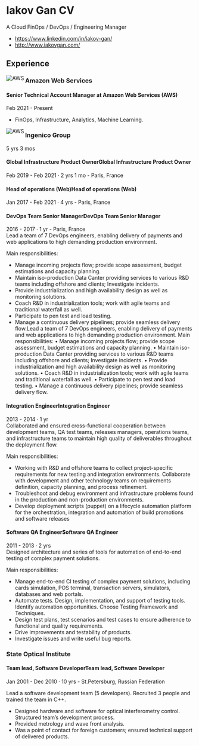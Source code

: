 # Iakov Gan CV
A Cloud FinOps / DevOps / Engineering Manager

* https://www.linkedin.com/in/iakov-gan/
* http://www.iakovgan.com/

## Experience

<img align="left" alt="AWS" src="https://github.com/igan/cv/assets/1929817/9a7443c2-953c-4f5a-a57f-ad8d608eefb0" />

### Amazon Web Services

#### Senior Technical Account Manager at Amazon Web Services (AWS) 
Feb 2021 - Present

* FinOps, Infrastructure, Analytics, Machine Learning.

<img align="left" alt="AWS" src="https://github.com/igan/cv/assets/1929817/49bbbf40-3f98-404d-855c-2628deea0e99" />

### Ingenico Group
5 yrs 3 mos

#### Global Infrastructure Product OwnerGlobal Infrastructure Product Owner
Feb 2019 - Feb 2021 · 2 yrs 1 mo - Paris, France  

####  Head of operations (Web)Head of operations (Web)
Jan 2017 - Feb 2021 · 4 yrs - Paris, France  

#### DevOps Team Senior ManagerDevOps Team Senior Manager
2016 - 2017 · 1 yr  - Paris, France  
Lead a team of 7 DevOps engineers, enabling delivery of payments and web applications to high demanding production environment. 

Main responsibilities: 
* Manage incoming projects flow; provide scope assessment, budget estimations and capacity planning.
* Maintain iso-production Data Canter providing services to various R&D teams including offshore and clients; Investigate incidents.
* Provide industrialization and high availability design as well as monitoring solutions.
* Coach R&D in industrialization tools; work with agile teams and traditional waterfall as well.
* Participate to pen test and load testing.
* Manage a continuous delivery pipelines; provide seamless delivery flow.Lead a team of 7 DevOps engineers, enabling delivery of payments and web applications to high demanding production environment. Main responsibilities: • Manage incoming projects flow; provide scope assessment, budget estimations and capacity planning. • Maintain iso-production Data Canter providing services to various R&D teams including offshore and clients; Investigate incidents. • Provide industrialization and high availability design as well as monitoring solutions. • Coach R&D in industrialization tools; work with agile teams and traditional waterfall as well. • Participate to pen test and load testing. • Manage a continuous delivery pipelines; provide seamless delivery flow. 

#### Integration EngineerIntegration Engineer
2013 - 2014 · 1 yr  
Collaborated and ensured cross-functional cooperation between development teams, QA test teams, releases managers, operations teams, and infrastructure teams to maintain high quality of deliverables throughout the deployment flow.

Main responsibilities: 
* Working with R&D and offshore teams to collect project-specific requirements for new testing and integration environments. Collaborate with development and other technology teams on requirements definition, capacity planning, and process refinement.
* Troubleshoot and debug environment and infrastructure problems found in the production and non-production environments.
* Develop deployment scripts (puppet) on a lifecycle automation platform for the orchestration, integration and automation of build promotions and software releases

#### Software QA EngineerSoftware QA Engineer
2011 - 2013 · 2 yrs  
Designed architecture and series of tools for automation of end-to-end testing of complex payment solutions. 

Main responsibilities:
* Manage end-to-end CI testing of complex payment solutions, including cards simulation, POS terminal, transaction servers, simulators, databases and web portals.
 * Automate tests. Design, implementation, and support of testing tools. Identify automation opportunities. Choose Testing Framework and Techniques.
 * Design test plans, test scenarios and test cases to ensure adherence to functional and quality requirements. 
 * Drive improvements and testability of products.
 * Investigate issues and write useful bug reports.


### State Optical Institute
#### Team lead, Software DeveloperTeam lead, Software Developer
Jan 2001 - Dec 2010 · 10 yrs - St.Petersburg, Russian Federation

Lead a software development team (5 developers). Recruited 3 people and trained the team in C++.

* Designed hardware and software for optical interferometry control. Structured team’s development process. 
* Provided metrology and wave front analysis.
* Was a point of contact for foreign customers; ensured technical support of delivered products.

